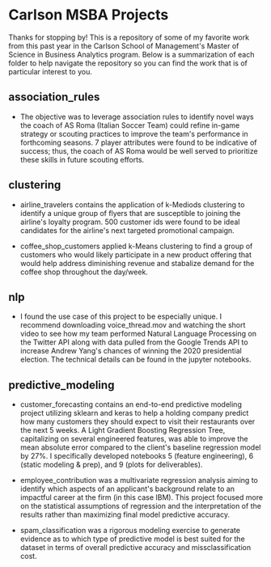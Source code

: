 # Carlson MSBA Projects

Thanks for stopping by! This is a repository of some of my favorite work from this past year in the Carlson School of Management's Master of Science in Business Analytics program. Below is a summarization of each folder to help navigate the repository so you can find the work that is of particular interest to you.


## association_rules
  - The objective was to leverage association rules to identify novel ways the coach of AS Roma (Italian Soccer Team) could refine in-game strategy or scouting practices to improve the team's performance in forthcoming seasons. 7 player attributes were found to be indicative of success; thus, the coach of AS Roma would be well served to prioritize these skills in future scouting efforts.
  
## clustering
  - airline_travelers contains the application of k-Mediods clustering to identify a unique group of flyers that are susceptible to joining the airline's loyalty program. 500 customer ids were found to be ideal candidates for the airline's next targeted promotional campaign.
  
  - coffee_shop_customers applied k-Means clustering to find a group of customers who would likely participate in a new product offering that would help address diminishing revenue and stabalize demand for the coffee shop throughout the day/week.

## nlp
  - I found the use case of this project to be especially unique. I recommend downloading voice_thread.mov and watching the short video to see how my team performed Natural Language Processing on the Twitter API along with data pulled from the Google Trends API to increase Andrew Yang's chances of winning the 2020 presidential election. The technical details can be found in the jupyter notebooks.

## predictive_modeling
  - customer_forecasting contains an end-to-end predictive modeling project utilizing sklearn and keras to help a holding company predict how many customers they should expect to visit their restaurants over the next 5 weeks. A Light Gradient Boosting Regression Tree, capitalizing on several engineered features, was able to improve the mean absolute error compared to the client's baseline regression model by 27%. I specifically developed notebooks 5 (feature engineering), 6 (static modeling & prep), and 9 (plots for deliverables). 
  
  - employee_contribution was a multivariate regression analysis aiming to identify which aspects of an applicant's background relate to an impactful career at the firm (in this case IBM). This project focused more on the statistical assumptions of regression and the interpretation of the results rather than maximizing final model predictive accuracy.
  
  - spam_classification was a rigorous modeling exercise to generate evidence as to which type of predictive model is best suited for the dataset in terms of overall predictive accuracy and missclassification cost.
